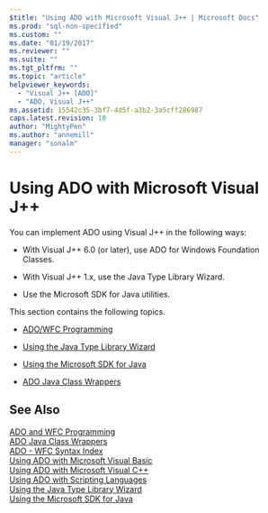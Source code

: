 ```yaml
---
$title: "Using ADO with Microsoft Visual J++ | Microsoft Docs"
ms.prod: "sql-non-specified"
ms.custom: ""
ms.date: "01/19/2017"
ms.reviewer: ""
ms.suite: ""
ms.tgt_pltfrm: ""
ms.topic: "article"
helpviewer_keywords: 
  - "Visual J++ [ADO]"
  - "ADO, Visual J++"
ms.assetid: 15542c35-3bf7-4d5f-a3b2-3a5cff286987
caps.latest.revision: 10
author: "MightyPen"
ms.author: "annemill"
manager: "sonalm"
---
```

# Using ADO with Microsoft Visual J++
You can implement ADO using Visual J++ in the following ways:  
  
-   With Visual J++ 6.0 (or later), use ADO for Windows Foundation Classes.  
  
-   With Visual J++ 1.x, use the Java Type Library Wizard.  
  
-   Use the Microsoft SDK for Java utilities.  
  
 This section contains the following topics.  
  
-   [ADO/WFC Programming](../../../ado/guide/appendixes/ado-and-wfc-programming.md)  
  
-   [Using the Java Type Library Wizard](../../../ado/guide/appendixes/using-the-java-type-library-wizard.md)  
  
-   [Using the Microsoft SDK for Java](../../../ado/guide/appendixes/using-the-microsoft-sdk-for-java.md)  
  
-   [ADO Java Class Wrappers](../../../ado/guide/appendixes/ado-java-class-wrappers.md)  
  
## See Also  
 [ADO and WFC Programming](../../../ado/guide/appendixes/ado-and-wfc-programming.md)   
 [ADO Java Class Wrappers](../../../ado/guide/appendixes/ado-java-class-wrappers.md)   
 [ADO - WFC Syntax Index](../../../ado/reference/ado-api/ado-wfc-syntax-index.md)   
 [Using ADO with Microsoft Visual Basic](../../../ado/guide/appendixes/using-ado-with-microsoft-visual-basic.md)   
 [Using ADO with Microsoft Visual C++](../../../ado/guide/appendixes/using-ado-with-microsoft-visual-c.md)   
 [Using ADO with Scripting Languages](../../../ado/guide/appendixes/using-ado-with-scripting-languages.md)   
 [Using the Java Type Library Wizard](../../../ado/guide/appendixes/using-the-java-type-library-wizard.md)   
 [Using the Microsoft SDK for Java](../../../ado/guide/appendixes/using-the-microsoft-sdk-for-java.md)
